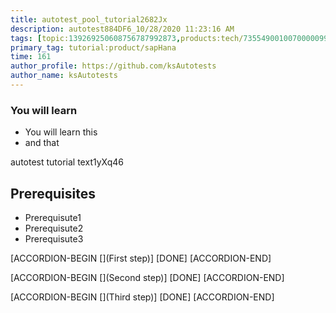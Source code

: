 ```yaml
---
title: autotest_pool_tutorial2682Jx
description: autotest884DF6_10/28/2020 11:23:16 AM
tags: [topic:139269250608756787992873,products:tech/73554900100700000996,tutorial:experience/advanced]
primary_tag: tutorial:product/sapHana
time: 161
author_profile: https://github.com/ksAutotests
author_name: ksAutotests
---
```

### You will learn
- You will learn this
- and that

autotest tutorial text1yXq46

## Prerequisites
- Prerequisute1
- Prerequisute2
- Prerequisute3

[ACCORDION-BEGIN [](First step)]
[DONE]
[ACCORDION-END]

[ACCORDION-BEGIN [](Second step)]
[DONE]
[ACCORDION-END]

[ACCORDION-BEGIN [](Third step)]
[DONE]
[ACCORDION-END]


